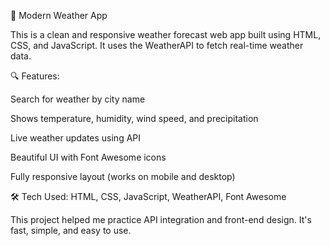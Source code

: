 
🚀 Modern Weather App

This is a clean and responsive weather forecast web app built using HTML, CSS, and JavaScript. It uses the WeatherAPI to fetch real-time weather data.

🔍 Features:

Search for weather by city name

Shows temperature, humidity, wind speed, and precipitation

Live weather updates using API

Beautiful UI with Font Awesome icons

Fully responsive layout (works on mobile and desktop)

🛠️ Tech Used:
HTML, CSS, JavaScript, WeatherAPI, Font Awesome

This project helped me practice API integration and front-end design. It's fast, simple, and easy to use.
